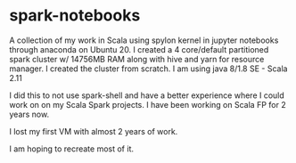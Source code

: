 # spark-notebooks
A collection of my work in Scala using spylon kernel in jupyter notebooks through anaconda on Ubuntu 20.
I created a 4 core/default partitioned spark cluster w/ 14756MB RAM along with hive and yarn for resource manager. I created the cluster from scratch. I am using java 8/1.8 SE - Scala 2.11

I did this to not use spark-shell and have a better experience where I could work on on my Scala Spark projects.
I have been working on Scala FP for 2 years now. 

I lost my first VM with almost 2 years of work. 

I am hoping to recreate most of it.

